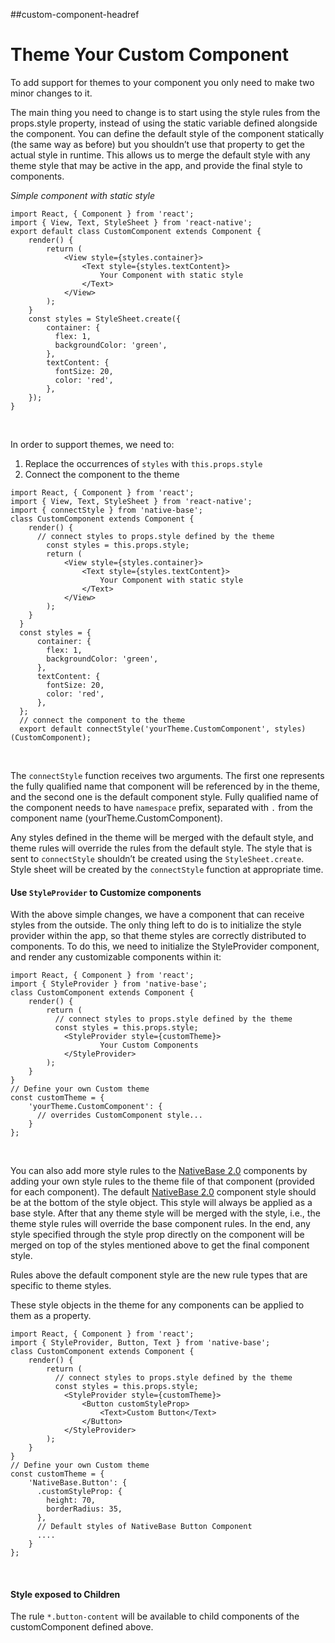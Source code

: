 ##custom-component-headref
# Theme Your Custom Component

To add support for themes to your component you only need to make two minor changes to it.
<br />

The main thing you need to change is to start using the style rules from the props.style property, instead of using the static variable defined alongside the component. You can define the default style of the component statically (the same way as before) but you shouldn’t use that property to get the actual style in runtime. This allows us to merge the default style with any theme style that may be active in the app, and provide the final style to components.
<br />

*Simple component with static style*

<pre class="line-numbers"><code class="language-jsx">import React, { Component } from 'react';
import { View, Text, StyleSheet } from 'react-native';
export default class CustomComponent extends Component {
    render() {
        return (
            &lt;View style={styles.container}>
                &lt;Text style={styles.textContent}>
                    Your Component with static style
                &lt;/Text>
            &lt;/View>
        );
    }
    const styles = StyleSheet.create({
        container: {
          flex: 1,
          backgroundColor: 'green',
        },
        textContent: {
          fontSize: 20,
          color: 'red',
        },
    });
}</code></pre><br />


In order to support themes, we need to:

1. Replace the occurrences of <code>styles</code> with <code>this.props.style</code>
2. Connect the component to the theme

<pre class="line-numbers"><code class="language-jsx">import React, { Component } from 'react';
import { View, Text, StyleSheet } from 'react-native';
import { connectStyle } from 'native-base';
class CustomComponent extends Component {
    render() {
      // connect styles to props.style defined by the theme
        const styles = this.props.style;
        return (
            &lt;View style={styles.container}>
                &lt;Text style={styles.textContent}>
                    Your Component with static style
                &lt;/Text>
            &lt;/View>
        );
    }
  }
  const styles = {
      container: {
        flex: 1,
        backgroundColor: 'green',
      },
      textContent: {
        fontSize: 20,
        color: 'red',
      },
  };
  // connect the component to the theme
  export default connectStyle('yourTheme.CustomComponent', styles)(CustomComponent);
</code></pre><br />

<a id="connectStyle"></a>
The <code>connectStyle</code> function receives two arguments. The first one represents the fully qualified name that component will be referenced by in the theme, and the second one is the default component style. Fully qualified name of the component needs to have <code>namespace</code> prefix, separated with <code>.</code> from the component name (yourTheme.CustomComponent).

Any styles defined in the theme will be merged with the default style, and theme rules will override the rules from the default style. The style that is sent to <code>connectStyle</code> shouldn’t be created using the <code>StyleSheet.create</code>. Style sheet will be created by the <code>connectStyle</code> function at appropriate time.


#### Use <code>StyleProvider</code> to Customize components

With the above simple changes, we have a component that can receive styles from the outside. The only thing left to do is to initialize the style provider within the app, so that theme styles are correctly distributed to components. To do this, we need to initialize the StyleProvider component, and render any customizable components within it:

<pre class="line-numbers"><code class="language-jsx">import React, { Component } from 'react';
import { StyleProvider } from 'native-base';
class CustomComponent extends Component {
    render() {
        return (
          // connect styles to props.style defined by the theme
          const styles = this.props.style;
            &lt;StyleProvider style={customTheme}>
                    Your Custom Components
            &lt;/StyleProvider>
        );
    }
}
// Define your own Custom theme
const customTheme = {
    'yourTheme.CustomComponent': {
      // overrides CustomComponent style...
    }
};
</code></pre><br />



You can also add more style rules to the [NativeBase 2.0](https://nativebase.io/) components by adding your own style rules to the theme file of that component (provided for each component). The default [NativeBase 2.0](https://nativebase.io/) component style should be at the bottom of the style object. This style will always be applied as a base style. After that any theme style will be merged with the style, i.e., the theme style rules will override the base component rules. In the end, any style specified through the style prop directly on the component will be merged on top of the styles mentioned above to get the final component style.

Rules above the default component style are the new rule types that are specific to theme styles.

These style objects in the theme for any components can be applied to them as a property.

<pre class="line-numbers"><code class="language-jsx">import React, { Component } from 'react';
import { StyleProvider, Button, Text } from 'native-base';
class CustomComponent extends Component {
    render() {
        return (
          // connect styles to props.style defined by the theme
          const styles = this.props.style;
            &lt;StyleProvider style={customTheme}>
                &lt;Button customStyleProp>
                    &lt;Text>Custom Button&lt;/Text>
                &lt;/Button>
            &lt;/StyleProvider>
        );
    }
}
// Define your own Custom theme
const customTheme = {
    'NativeBase.Button': {
      .customStyleProp: {
        height: 70,
        borderRadius: 35,
      },
      // Default styles of NativeBase Button Component
      ....
    }
};
</code></pre><br />


#### Style exposed to Children

The rule <code>*.button-content</code> will be available to child components of the customComponent defined above.

